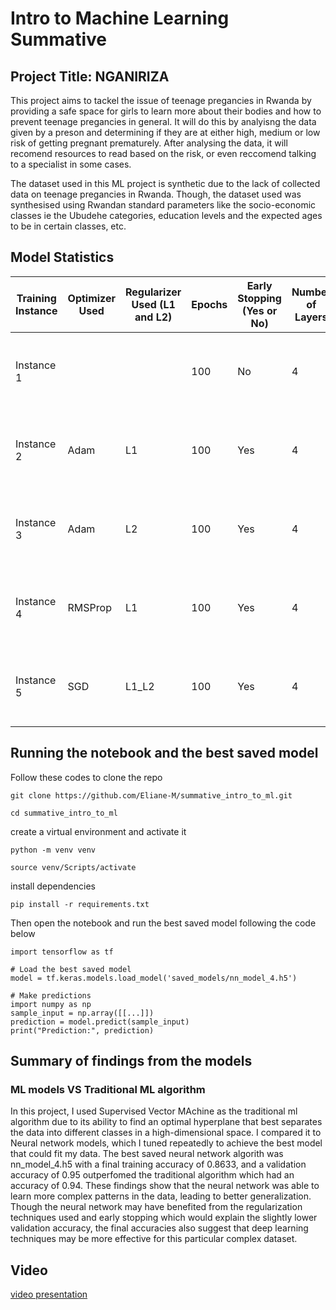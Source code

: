 # Intro to Machine Learning Summative

## Project Title: NGANIRIZA

This project aims to tackel the issue of teenage pregancies in Rwanda by providing a safe space for girls to learn more about their bodies and how to prevent teenage pregancies in general. It will do this by analyisng the data given by a preson and determining if they are at either high, medium or low risk of getting pregnant prematurely. After analysing the data, it will recomend resources to read based on the risk, or even reccomend talking to a specialist in some cases.

The dataset used in this ML project is synthetic due to the lack of collected data on teenage pregancies in Rwanda. Though, the dataset used was synthesised using Rwandan standard parameters like the socio-economic classes ie the Ubudehe categories, education levels and the expected ages to be in certain classes, etc.


## Model Statistics

| Training Instance | Optimizer Used | Regularizer Used (L1 and L2) | Epochs | Early Stopping (Yes or No) | Number of Layers | Learning Rate | Accuracy | F1 Score | Recall | Precision |
|------------------|---------------|-------------------------------|--------|----------------------------|------------------|--------------|----------|----------|--------|-----------|
| Instance 1      |               |                               | 100    | No                         | 4                | 0.01         | 0.99     | Low: 0.0, Mid: 0.99, High: 0.99 | Low: 0.0, Mid: 0.99, High: 1.00 | Low: 0.0, Mid: 1.00, High: 0.97 |
| Instance 2      | Adam          | L1                            | 100    | Yes                        | 4                | 0.001        | 0.985    | Low: 0.0, Mid: 0.98, High: 0.99 | Low: 0.0, Mid: 0.96, High: 1.00 | Low: 0.0, Mid: 1.00, High: 0.97 |
| Instance 3      | Adam          | L2                            | 100    | Yes                        | 4                | 0.001        | 0.965    | Low: 0.0, Mid: 0.98, High: 0.99 | Low: 0.0, Mid: 0.96, High: 1.00 | Low: 0.0, Mid: 1.00, High: 0.97 |
| Instance 4      | RMSProp       | L1                            | 100    | Yes                        | 4                | 0.001        | 0.965    | Low: 0.0, Mid: 0.98, High: 0.99 | Low: 0.0, Mid: 0.96, High: 1.00 | Low: 0.0, Mid: 1.00, High: 0.97 |
| Instance 5      | SGD           | L1_L2                         | 100    | Yes                        | 4                | 0.001        | 0.96     | Low: 0.0, Mid: 0.98, High: 0.99 | Low: 0.0, Mid: 0.96, High: 1.00 | Low: 0.0, Mid: 1.00, High: 0.97 |



## Running the notebook and the best saved model

Follow these codes to clone the repo

```
git clone https://github.com/Eliane-M/summative_intro_to_ml.git
```

```
cd summative_intro_to_ml
```

create a virtual environment and activate it

```
python -m venv venv
```

```
source venv/Scripts/activate
```

install dependencies

```
pip install -r requirements.txt
```

Then open the notebook and run the best saved model following the code below

```
import tensorflow as tf

# Load the best saved model
model = tf.keras.models.load_model('saved_models/nn_model_4.h5')

# Make predictions
import numpy as np
sample_input = np.array([[...]])
prediction = model.predict(sample_input)
print("Prediction:", prediction)
```


## Summary of findings from the models

### ML models VS Traditional ML algorithm

In this project, I used Supervised Vector MAchine as the traditional ml algorithm due to its ability to find an optimal hyperplane that best separates the data into different classes in a high-dimensional space. I compared it to Neural network models, which I tuned repeatedly to achieve the best model that could fit my data. The best saved neural network algorith was nn_model_4.h5 with a final training accuracy of 0.8633, and a validation accuracy of 0.95 outperfomed the traditional algorithm which had an accuracy of 0.94. These findings show that the neural network was able to learn more complex patterns in the data, leading to better generalization.
Though the neural network may have benefited from the regularization techniques used and early stopping which would explain the slightly lower validation accuracy, the final accuracies also suggest that deep learning techniques may be more effective for this particular complex dataset.


## Video

[video presentation](https://drive.google.com/file/d/1SpVXw11w0jNoLHsmoM__SueiRbY80ZyK/view?usp=sharing)
